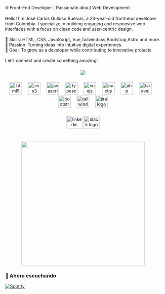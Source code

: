 <p align="left">🌐 Front-End Developer | Passionate about Web Development<br><br>Hello! I'm José Carlos Gulloso Buelvas, a 23-year-old front-end developer from Colombia. I specialize in building engaging and responsive web interfaces with a focus on clean code and user-centric design.<br><br>🔹 Skills: HTML, CSS, JavaScript, Vue,Tailwindcss,Bootstrap,Astro and more.<br>🔹 Passion: Turning ideas into intuitive digital experiences.<br>🔹 Goal: To grow as a developer while contributing to innovative projects.<br><br>Let’s connect and create something amazing!</p>

###

<div align="center">
  <img src="https://profile-counter.glitch.me/JoseGulloso/count.svg?"  />
</div>

###

<div align="center">
  <img src="https://cdn.jsdelivr.net/gh/devicons/devicon/icons/html5/html5-original.svg" height="40" alt="html5 logo"  />
  <img width="12" />
  <img src="https://cdn.jsdelivr.net/gh/devicons/devicon/icons/css3/css3-original.svg" height="40" alt="css3 logo"  />
  <img width="12" />
  <img src="https://cdn.jsdelivr.net/gh/devicons/devicon/icons/javascript/javascript-original.svg" height="40" alt="javascript logo"  />
  <img width="12" />
  <img src="https://cdn.jsdelivr.net/gh/devicons/devicon/icons/typescript/typescript-original.svg" height="40" alt="typescript logo"  />
  <img width="12" />
  <img src="https://cdn.jsdelivr.net/gh/devicons/devicon/icons/vuejs/vuejs-original.svg" height="40" alt="vuejs logo"  />
  <img width="12" />
  <img src="https://cdn.jsdelivr.net/gh/devicons/devicon/icons/nuxtjs/nuxtjs-original.svg" height="40" alt="nuxtjs logo"  />
  <img width="12" />
  <img src="https://cdn.jsdelivr.net/gh/devicons/devicon/icons/php/php-original.svg" height="40" alt="php logo"  />
  <img width="12" />
  <img src="https://cdn.jsdelivr.net/gh/devicons/devicon/icons/laravel/laravel-original.svg" height="40" alt="laravel logo"  />
  <img width="12" />
  <img src="https://cdn.jsdelivr.net/gh/devicons/devicon/icons/bootstrap/bootstrap-original.svg" height="40" alt="bootstrap logo"  />
  <img width="12" />
  <img src="https://cdn.jsdelivr.net/gh/devicons/devicon/icons/tailwindcss/tailwindcss-original-wordmark.svg" height="40" alt="tailwindcss logo"  />
  <img width="12" />
  <img src="https://cdn.jsdelivr.net/gh/devicons/devicon/icons/jira/jira-original.svg" height="40" alt="jira logo"  />
</div>

###

<div align="center">
  <a href="https://www.linkedin.com/in/josecarlosgullosobuelva/" target="_blank">
    <img src="https://raw.githubusercontent.com/maurodesouza/profile-readme-generator/master/src/assets/icons/social/linkedin/default.svg" width="52" height="40" alt="linkedin logo"  />
  </a>
  <a href="http://josegulloso.slack.com" target="_blank">
    <img src="https://raw.githubusercontent.com/maurodesouza/profile-readme-generator/master/src/assets/icons/social/slack/default.svg" width="52" height="40" alt="slack logo"  />
  </a>
</div> 

###

<br clear="both">

<div align="center">
  <img height="400" src="https://cdn.dribbble.com/userupload/23379424/file/original-50d3ae73eb06aa464eee78018d0555bf.gif"  />
</div>

### 


### 🌟 Ahora escuchando  

[![Spotify](https://spotify-now-playing-5n9wt62i5-josegullosos-projects.vercel.app/api/spotify)](https://open.spotify.com/user/i8t22o6uumkx28v0iksobrq5t)
